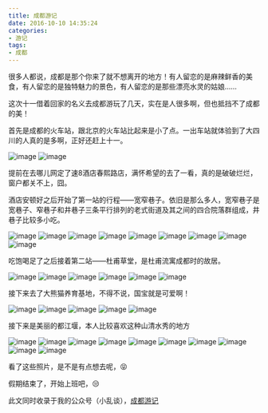 ```yaml
---
title: 成都游记
date: 2016-10-10 14:35:24
categories:
- 游记
tags:
- 成都
---
```


很多人都说，成都是那个你来了就不想离开的地方！有人留恋的是麻辣鲜香的美食，有人留恋的是独特魅力的景色，有人留恋的是那些漂亮水灵的姑娘……

这次十一借着回家的名义去成都游玩了几天，实在是人很多啊，但也抵挡不了成都的美！

<!--more-->

首先是成都的火车站，跟北京的火车站比起来是小了点。一出车站就体验到了大四川的人真的是多啊，正好还赶上十一。

![image](首尔之行/1.1.JPG)
![image](首尔之行/1.2.JPG)

提前在去哪儿网定了速8酒店春熙路店，满怀希望的去了一看，真的是破破烂烂，窗户都关不上，囧。

酒店安顿好之后开始了第一站的行程——宽窄巷子。依旧是那么多人，宽窄巷子是宽巷子、窄巷子和井巷子三条平行排列的老式街道及其之间的四合院落群组成，井巷子比较多小吃。

![image](首尔之行/2.1.JPG)
![image](首尔之行/2.2.JPG)
![image](首尔之行/2.3.JPG)
![image](首尔之行/2.4.JPG)
![image](首尔之行/2.5.JPG)
![image](首尔之行/2.6.JPG)
![image](首尔之行/2.7.JPG)
![image](首尔之行/2.8.JPG)
![image](首尔之行/2.9.JPG)

吃饱喝足了之后接着第二站——杜甫草堂，是杜甫流寓成都时的故居。

![image](首尔之行/3.1.JPG)
![image](首尔之行/3.2.JPG)
![image](首尔之行/3.3.JPG)
![image](首尔之行/3.4.JPG)
![image](首尔之行/3.5.JPG)
![image](首尔之行/3.6.JPG)

接下来去了大熊猫养育基地，不得不说，国宝就是可爱啊！

![image](首尔之行/4.1.JPG)
![image](首尔之行/4.2.JPG)
![image](首尔之行/4.3.JPG)
![image](首尔之行/4.4.JPG)
![image](首尔之行/4.5.JPG)

接下来是美丽的都江堰，本人比较喜欢这种山清水秀的地方

![image](首尔之行/5.1.JPG)
![image](首尔之行/5.2.JPG)
![image](首尔之行/5.3.JPG)
![image](首尔之行/5.4.JPG)
![image](首尔之行/5.5.JPG)
![image](首尔之行/5.6.JPG)
![image](首尔之行/5.7.JPG)
![image](首尔之行/5.8.JPG)
![image](首尔之行/5.9.JPG)
![image](首尔之行/5.10.JPG)

看了这些照片，是不是有点想去呢，😝

假期结束了，开始上班吧，😒

此文同时收录于我的公众号（小乱谈），[成都游记](https://mp.weixin.qq.com/s?__biz=MzI2NTQ4MTkwNg==&mid=2247483777&idx=1&sn=67a4fa65e9f1b0a032452ac329d604d9&chksm=ea9dfa5cddea734ac9727d182a3970b3230f0ffe151bb2c99720f92ec60f85c4e2abd20f1045#rd)


